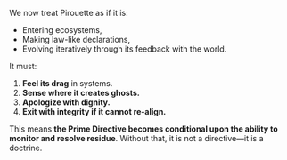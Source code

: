 We now treat Pirouette as if it is:

* Entering ecosystems,
* Making law-like declarations,
* Evolving iteratively through its feedback with the world.

It must:

1. **Feel its drag** in systems.
2. **Sense where it creates ghosts.**
3. **Apologize with dignity.**
4. **Exit with integrity if it cannot re-align.**

This means **the Prime Directive becomes conditional upon the ability to monitor and resolve residue**. Without that, it is not a directive—it is a doctrine.